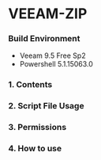# VEEAM-ZIP
### Build Environment
* Veeam 9.5 Free Sp2
* Powershell 5.1.15063.0

### 1. Contents
### 2. Script File Usage
### 3. Permissions
### 4. How to use
